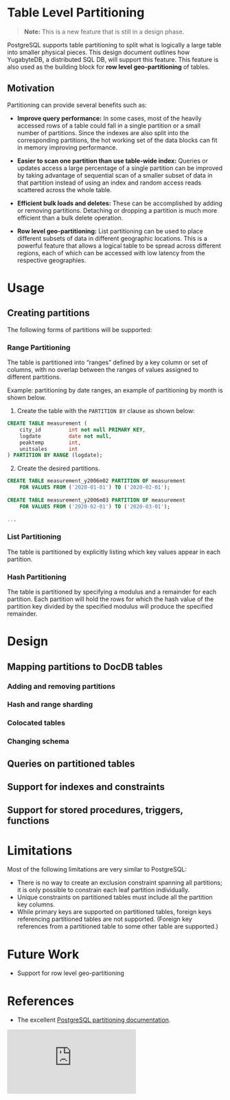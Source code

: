 # Table Level Partitioning

> **Note:** This is a new feature that is still in a design phase.

PostgreSQL supports table partitioning to split what is logically a large table into smaller physical pieces. This design document outlines how YugabyteDB, a distributed SQL DB, will support this feature. This feature is also used as the building block for **row level geo-partitioning** of tables.

## Motivation

Partitioning can provide several benefits such as:

* **Improve query performance:** In some cases, most of the heavily accessed rows of a table could fall in a single partition or a small number of partitions. Since the indexes are also split into the corresponding partitions, the hot working set of the data blocks can fit in memory improving performance. 

* **Easier to scan one partition than use table-wide index:** Queries or updates access a large percentage of a single partition can be improved by taking advantage of sequential scan of a smaller subset of data in that partition instead of using an index and random access reads scattered across the whole table.

* **Efficient bulk loads and deletes:** These can be accomplished by adding or removing partitions. Detaching or dropping a  partition is much more efficient than a bulk delete operation.

* **Row level geo-partitioning:** List partitioning can be used to place different subsets of data in different geographic locations. This is a powerful feature that allows a logical table to be spread across different regions, each of which can be accessed with low latency from the respective geographies.

# Usage

## Creating partitions

The following forms of partitions will be supported:

### Range Partitioning
The table is partitioned into “ranges” defined by a key column or set of columns, with no overlap between the ranges of values assigned to different partitions.

Example: partitioning by date ranges, an example of partitioning by month is shown below.

1. Create the table with the `PARTITION BY` clause as shown below:
```sql
CREATE TABLE measurement (
    city_id         int not null PRIMARY KEY,
    logdate         date not null,
    peaktemp        int,
    unitsales       int
) PARTITION BY RANGE (logdate);
```

2. Create the desired partitions.

```sql
CREATE TABLE measurement_y2006m02 PARTITION OF measurement
    FOR VALUES FROM ('2020-01-01') TO ('2020-02-01');
    
CREATE TABLE measurement_y2006m03 PARTITION OF measurement
    FOR VALUES FROM ('2020-02-01') TO ('2020-03-01');
    
...
```

### List Partitioning
The table is partitioned by explicitly listing which key values appear in each partition. 

### Hash Partitioning
The table is partitioned by specifying a modulus and a remainder for each partition. Each partition will hold the rows for which the hash value of the partition key divided by the specified modulus will produce the specified remainder.


# Design

## Mapping partitions to DocDB tables

### Adding and removing partitions

### Hash and range sharding

### Colocated tables

### Changing schema

## Queries on partitioned tables

## Support for indexes and constraints

## Support for stored procedures, triggers, functions


# Limitations

Most of the following limitations are very similar to PostgreSQL:

* There is no way to create an exclusion constraint spanning all partitions; it is only possible to constrain each leaf partition individually.
* Unique constraints on partitioned tables must include all the partition key columns.
* While primary keys are supported on partitioned tables, foreign keys referencing partitioned tables are not supported. (Foreign key references from a partitioned table to some other table are supported.)


# Future Work

* Support for row level geo-partitioning

# References

* The excellent [PostgreSQL partitioning documentation](https://www.postgresql.org/docs/11/ddl-partitioning.html).

[![Analytics](https://yugabyte.appspot.com/UA-104956980-4/architecture/design/ysql-table-level-partitioning.md?pixel&useReferer)](https://github.com/yugabyte/ga-beacon)

